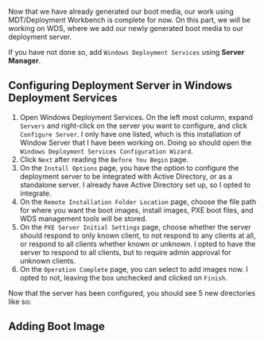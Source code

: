 Now that we have already generated our boot media, our work using MDT/Deployment Workbench is complete for now. On this part, we will be working on WDS, where we add our newly generated boot media to our deployment server.

If you have not done so, add `Windows Deployment Services` using **Server Manager**.

## Configuring Deployment Server in Windows Deployment Services

1. Open Windows Deployment Services. On the left most column, expand `Servers` and right-click on the server you want to configure, and click `Configure Server`. I only have one listed, which is this installation of Window Server that I have been working on. Doing so should open the `Windows Deployment Services Configuration Wizard`.
2. Click `Next` after reading the `Before You Begin` page.
3. On the `Install Options` page, you have the option to configure the deployment server to be integrated with Active Directory, or as a standalone server. I already have Active Directory set up, so I opted to integrate.
4. On the `Remote Installation Folder Location` page, choose the file path for where you want the boot images, install images, PXE boot files, and WDS management tools will be stored.
5. On the `PXE Server Initial Settings` page, choose whether the server should respond to only known client, to not respond to any clients at all, or respond to all clients whether known or unknown. I opted to have the server to respond to all clients, but to require admin approval for unknown clients.
6. On the `Operation Complete` page, you can select to add images now. I opted to not, leaving the box unchecked and clicked on `Finish`.

Now that the server has been configured, you should see 5 new directories like so:

## Adding Boot Image

